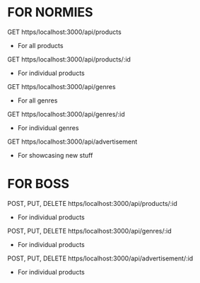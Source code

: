 # FOR NORMIES

GET
https/localhost:3000/api/products
- For all products

GET
https/localhost:3000/api/products/:id
- For individual products

GET
https/localhost:3000/api/genres
- For all genres

GET
https/localhost:3000/api/genres/:id
- For individual genres

GET
https/localhost:3000/api/advertisement
- For showcasing new stuff

# FOR BOSS

POST, PUT, DELETE
https/localhost:3000/api/products/:id
- For individual products

POST, PUT, DELETE
https/localhost:3000/api/genres/:id
- For individual products

POST, PUT, DELETE
https/localhost:3000/api/advertisement/:id
- For individual products
